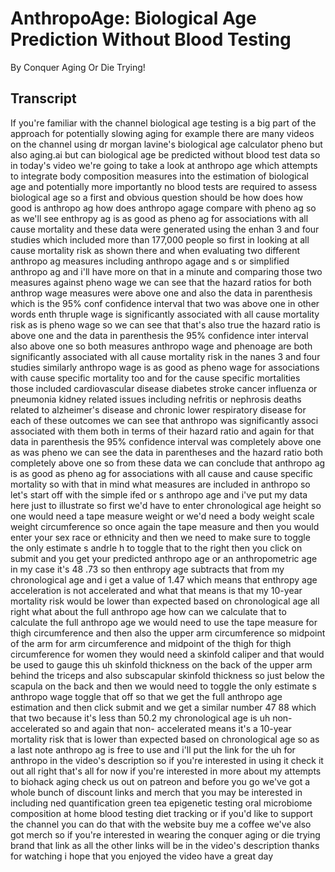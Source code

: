 # AnthropoAge: Biological Age Prediction Without Blood Testing

By Conquer Aging Or Die Trying! 


## Transcript

If you're familiar with the channel biological age testing is a big part of the approach for potentially slowing aging for example there are many videos on the channel using dr morgan lavine's biological age calculator pheno but also aging.ai but can biological age be predicted without blood test data so in today's video we're going to take a look at anthropo age which attempts to integrate body composition measures into the estimation of biological age and potentially more importantly no blood tests are required to assess biological age so a first and obvious question should be how does how good is anthropo ag how does anthropo agage compare with pheno ag so as we'll see enthropy ag is as good as pheno ag for associations with all cause mortality and these data were generated using the enhan 3 and four studies which included more than 177,000 people so first in looking at all cause mortality risk as shown there and when evaluating two different anthropo ag measures including anthropo agage and s or simplified anthropo ag and i'll have more on that in a minute and comparing those two measures against pheno wage we can see that the hazard ratios for both anthrop wage measures were above one and also the data in parenthesis which is the 95% conf confidence interval that two was above one in other words enth thruple wage is significantly associated with all cause mortality risk as is pheno wage so we can see that that's also true the hazard ratio is above one and the data in parenthesis the 95% confidence inter interval also above one so both measures anthropo wage and phenoage are both significantly associated with all cause mortality risk in the nanes 3 and four studies similarly anthropo wage is as good as pheno wage for associations with cause specific mortality too and for the cause specific mortalities those included cardiovascular disease diabetes stroke cancer influenza or pneumonia kidney related issues including nefritis or nephrosis deaths related to alzheimer's disease and chronic lower respiratory disease for each of these outcomes we can see that anthropo was significantly associ associated with them both in terms of their hazard ratio and again for that data in parenthesis the 95% confidence interval was completely above one as was pheno we can see the data in parentheses and the hazard ratio both completely above one so from these data we can conclude that anthropo ag is as good as pheno ag for associations with all cause and cause specific mortality so with that in mind what measures are included in anthropo so let's start off with the simple ifed or s anthropo age and i've put my data here just to illustrate so first we'd have to enter chronological age height so one would need a tape measure weight or we'd need a body weight scale weight circumference so once again the tape measure and then you would enter your sex race or ethnicity and then we need to make sure to toggle the only estimate s andrle h to toggle that to the right then you click on submit and you get your predicted anthropo age or an anthropometric age in my case it's 48 .73 so then enthropy age subtracts that from my chronological age and i get a value of 1.47 which means that enthropy age acceleration is not accelerated and what that means is that my 10-year mortality risk would be lower than expected based on chronological age all right what about the full anthropo age how can we calculate that to calculate the full anthropo age we would need to use the tape measure for thigh circumference and then also the upper arm circumference so midpoint of the arm for arm circumference and midpoint of the thigh for thigh circumference for women they would need a skinfold caliper and that would be used to gauge this uh skinfold thickness on the back of the upper arm behind the triceps and also subscapular skinfold thickness so just below the scapula on the back and then we would need to toggle the only estimate s anthropo wage toggle that off so that we get the full anthropo age estimation and then click submit and we get a similar number 47 88 which that two because it's less than 50.2 my chronological age is uh non-accelerated so and again that non- accelerated means it's a 10-year mortality risk that is lower than expected based on chronological age so as a last note anthropo ag is free to use and i'll put the link for the uh for anthropo in the video's description so if you're interested in using it check it out all right that's all for now if you're interested in more about my attempts to biohack aging check us out on patreon and before you go we've got a whole bunch of discount links and merch that you may be interested in including ned quantification green tea epigenetic testing oral microbiome composition at home blood testing diet tracking or if you'd like to support the channel you can do that with the website buy me a coffee we've also got merch so if you're interested in wearing the conquer aging or die trying brand that link as all the other links will be in the video's description thanks for watching i hope that you enjoyed the video have a great day
